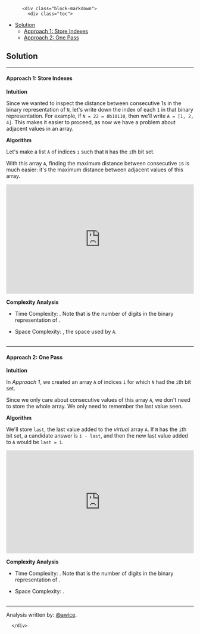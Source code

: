<div class="article-body">
        
          <div class="block-markdown">
            <div class="toc">
<ul>
<li><a href="#solution">Solution</a><ul>
<li><a href="#approach-1-store-indexes">Approach 1: Store Indexes</a></li>
<li><a href="#approach-2-one-pass">Approach 2: One Pass</a></li>
</ul>
</li>
</ul>
</div>
<h2 id="solution">Solution</h2>
<hr>
<h4 id="approach-1-store-indexes">Approach 1: Store Indexes</h4>
<p><strong>Intuition</strong></p>
<p>Since we wanted to inspect the distance between consecutive 1s in the binary representation of <code>N</code>, let's write down the index of each <code>1</code> in that binary representation.  For example, if <code>N = 22 = 0b10110</code>, then we'll write <code>A = [1, 2, 4]</code>.  This makes it easier to proceed, as now we have a problem about adjacent values in an array.</p>
<p><strong>Algorithm</strong></p>
<p>Let's make a list <code>A</code> of indices <code>i</code> such that <code>N</code> has the <code>i</code>th bit set.</p>
<p>With this array <code>A</code>, finding the maximum distance between consecutive <code>1</code>s is much easier: it's the maximum distance between adjacent values of this array.</p>
<iframe src="https://leetcode.com/playground/vjdm4iZG/shared" frameborder="0" width="100%" height="293" name="vjdm4iZG"></iframe>

<p><strong>Complexity Analysis</strong></p>
<ul>
<li>
<p>Time Complexity:  <script type="math/tex; mode=display">O(\log N)</script>.  Note that <script type="math/tex; mode=display">\log N</script> is the number of digits in the binary representation of <script type="math/tex; mode=display">N</script>.</p>
</li>
<li>
<p>Space Complexity:  <script type="math/tex; mode=display">O(\log N)</script>, the space used by <code>A</code>.
<br>
<br></p>
</li>
</ul>
<hr>
<h4 id="approach-2-one-pass">Approach 2: One Pass</h4>
<p><strong>Intuition</strong></p>
<p>In <em>Approach 1</em>, we created an array <code>A</code> of indices <code>i</code> for which <code>N</code> had the <code>i</code>th bit set.</p>
<p>Since we only care about consecutive values of this array <code>A</code>, we don't need to store the whole array.  We only need to remember the last value seen.</p>
<p><strong>Algorithm</strong></p>
<p>We'll store <code>last</code>, the last value added to the <em>virtual</em> array <code>A</code>.  If <code>N</code> has the <code>i</code>th bit set, a candidate answer is <code>i - last</code>, and then the new last value added to <code>A</code> would be <code>last = i</code>.</p>
<iframe src="https://leetcode.com/playground/Pae8eWML/shared" frameborder="0" width="100%" height="276" name="Pae8eWML"></iframe>

<p><strong>Complexity Analysis</strong></p>
<ul>
<li>
<p>Time Complexity:  <script type="math/tex; mode=display">O(\log N)</script>.  Note that <script type="math/tex; mode=display">\log N</script> is the number of digits in the binary representation of <script type="math/tex; mode=display">N</script>.</p>
</li>
<li>
<p>Space Complexity:  <script type="math/tex; mode=display">O(1)</script>.
<br>
<br></p>
</li>
</ul>
<hr>
<p>Analysis written by: <a href="https://leetcode.com/awice">@awice</a>.</p>
          </div>
        
      </div>